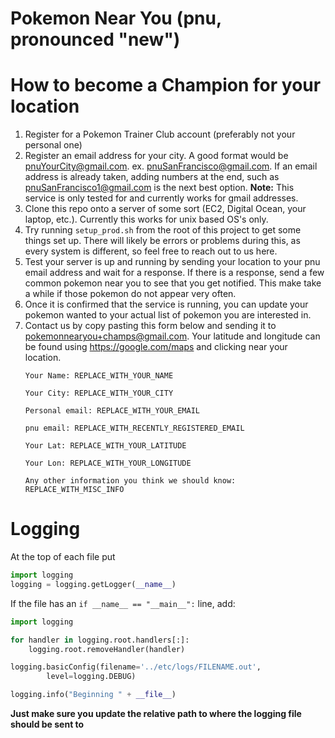 Pokemon Near You (pnu, pronounced "new")
=======================

# How to become a Champion for your location #
1. Register for a Pokemon Trainer Club account (preferably not your personal one)
2. Register an email address for your city. A good format would be pnuYourCity@gmail.com. ex. pnuSanFrancisco@gmail.com. If an email address is already taken, adding numbers at the end, such as pnuSanFrancisco1@gmail.com is the next best option. **Note:** This service is only tested for and currently works for gmail addresses. 
2. Clone this repo onto a server of some sort (EC2, Digital Ocean, your laptop, etc.). Currently this works for unix based OS's only.
3. Try running `setup_prod.sh` from the root of this project to get some things set up. There will likely be errors or problems during this, as every system is different, so feel free to reach out to us here.
4. Test your server is up and running by sending your location to your pnu email address and wait for a response. If there is a response, send a few common pokemon near you to see that you get notified. This make take a while if those pokemon do not appear very often.
5. Once it is confirmed that the service is running, you can update your pokemon wanted to your actual list of pokemon you are interested in.
6. Contact us by copy pasting this form below and sending it to pokemonnearyou+champs@gmail.com. Your latitude and longitude can be found using https://google.com/maps and clicking near your location.
    ```
    Your Name: REPLACE_WITH_YOUR_NAME
    
    Your City: REPLACE_WITH_YOUR_CITY
    
    Personal email: REPLACE_WITH_YOUR_EMAIL
    
    pnu email: REPLACE_WITH_RECENTLY_REGISTERED_EMAIL
    
    Your Lat: REPLACE_WITH_YOUR_LATITUDE
    
    Your Lon: REPLACE_WITH_YOUR_LONGITUDE
    
    Any other information you think we should know: REPLACE_WITH_MISC_INFO
    ```


# Logging #
At the top of each file put
```python
import logging
logging = logging.getLogger(__name__)
```

If the file has an `if __name__ == "__main__":` line, add:
```python
import logging

for handler in logging.root.handlers[:]:
    logging.root.removeHandler(handler)

logging.basicConfig(filename='../etc/logs/FILENAME.out',
        level=logging.DEBUG)

logging.info("Beginning " + __file__)
```
**Just make sure you update the relative path to where the logging file should
be sent to**
